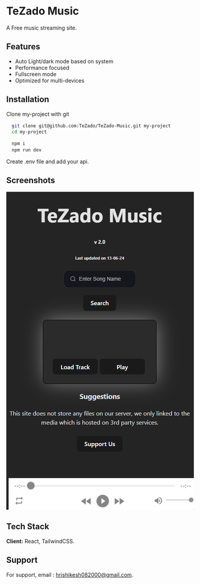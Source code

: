 
# TeZado Music

A Free music streaming site. 






## Features

- Auto Light/dark mode based on system
- Performance focused
- Fullscreen mode
- Optimized for multi-devices


## Installation

Clone my-project with git

```bash
  git clone git@github.com:TeZado/TeZado-Music.git my-project
  cd my-project
```
```bash
  npm i 
  npm run dev
```

Create .env file and add your api. 
## Screenshots

![App Screenshot](https://github.com/TeZado/TeZado-Music/blob/main/src/assets/Screenshot%202024-06-13%20213244.png)


## Tech Stack

**Client:** React, TailwindCSS.



## Support

For support, email : hrishikesh082000@gmail.com.

